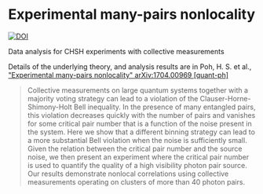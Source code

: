 
# Experimental many-pairs nonlocality 

[![DOI](https://zenodo.org/badge/98894116.svg)](https://zenodo.org/badge/latestdoi/98894116)

Data analysis for CHSH experiments with collective measurements

Details of the underlying theory, and analysis results are in Poh, H. S. et al., ["Experimental many-pairs nonlocality" 	arXiv:1704.00969 [quant-ph]](https://arxiv.org/abs/1704.00969)

> Collective measurements on large quantum systems together with a majority voting strategy can lead to a violation of the Clauser-Horne-Shimony-Holt Bell inequality. In the presence of many entangled pairs, this violation decreases quickly with the number of pairs and vanishes for some critical pair number that is a function of the noise present in the system. Here we show that a different binning strategy can lead to a more substantial Bell violation when the noise is sufficiently small. Given the relation between the critical pair number and the source noise, we then present an experiment where the critical pair number is used to quantify the quality of a high visibility photon pair source. Our results demonstrate nonlocal correlations using collective measurements operating on clusters of more than 40 photon pairs.
